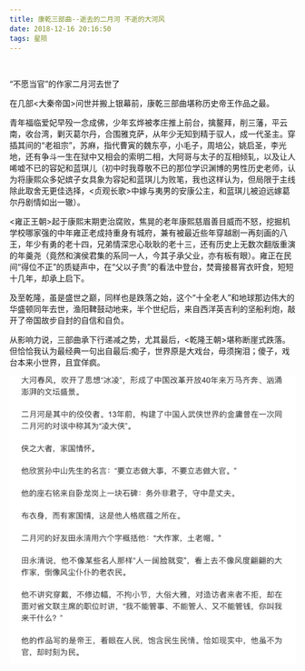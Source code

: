 ```yaml
---
title: 康乾三部曲--逝去的二月河 不逝的大河风
date: 2018-12-16 20:16:50
tags: 星陨
---
```

<br>

“不愿当官”的作家二月河去世了

在几部<大秦帝国>问世并搬上银幕前，康乾三部曲堪称历史帝王作品之最。



青年福临爱妃早殁一念成佛，少年玄烨被孝庄推上前台，擒鳌拜，削三藩，平云南，收台湾，剿灭葛尔丹，合围雅克萨，从年少无知到精于驭人，成一代圣主。穿插其间的“老祖宗”，苏麻，指代曹寅的魏东亭，小毛子，周培公，姚启圣，李光地，还有争斗一生在狱中又相会的索明二相，大阿哥与太子的互相倾轧，以及让人唏嘘不已的容妃和蓝琪儿（初中时我尊敬不已的那位学识渊博的男性历史老师，认为将康熙众多妃嫔子女具象为容妃和蓝琪儿为败笔，我也这样认为，但局限于主线除此取舍无更佳选择，<贞观长歌>中嫁与夷男的安康公主，和蓝琪儿被迫远嫁葛尔丹剧情如出一辙）。



<雍正王朝>起于康熙末期吏治腐败，焦晃的老年康熙慈眉善目威而不怒，挖掘机学校哪家强的中年雍正老成持重身有城府，兼有被最近些年穿越剧一再刻画的八王，年少有勇的老十四，兄弟情深忠心耿耿的老十三，还有历史上无数次翻版重演的年羹尧（竟然和演侯君集的系同一人，今其子承父业，亦有板有眼）。雍正在民间“得位不正”的质疑声中，在“父以子贵”的看法中登台，焚膏接晷宵衣旰食，短短十几年，却承上启下。



及至乾隆，虽是盛世之巅，同样也是跌落之始，这个“十全老人”和地球那边伟大的华盛顿同年去世，渔阳鞞鼓动地来，半个世纪后，来自西洋英吉利的坚船利炮，敲开了帝国故步自封的自信和自负。



从影响力说，三部曲承下行递减之势，尤其最后，<乾隆王朝>堪称断崖式跌落。但恰恰我认为最经典一句出自最后:痴子，世界原是大戏台，毋须掬泪；傻子，戏台本来小世界，且宜佯疯。


![图](康乾三部曲-逝去的二月河-不逝的大河风/1.jpg)